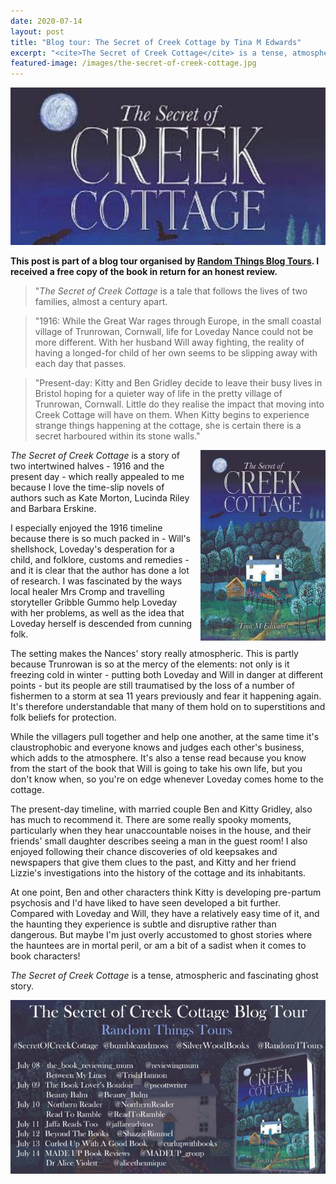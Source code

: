 ```yaml
---
date: 2020-07-14
layout: post
title: "Blog tour: The Secret of Creek Cottage by Tina M Edwards"
excerpt: "<cite>The Secret of Creek Cottage</cite> is a tense, atmospheric and fascinating ghost story."
featured-image: /images/the-secret-of-creek-cottage.jpg
---
```


![The Secret of Creek Cottage](/images/the-secret-of-creek-cottage.jpg)

**This post is part of a blog tour organised by [Random Things Blog Tours](http://randomthingsthroughmyletterbox.blogspot.com/p/services-to-publishers-authors-blog.html). I received a free copy of the book in return for an honest review.**

> "<cite>The Secret of Creek Cottage</cite> is a tale that follows the lives of two families, almost a century apart.

> "1916: While the Great War rages through Europe, in the small coastal village of Trunrowan, Cornwall, life for Loveday Nance could not be more different. With her husband Will away fighting, the reality of having a longed-for child of her own
seems to be slipping away with each day that passes.

> "Present-day: Kitty and Ben Gridley decide to leave their busy lives in Bristol hoping for a quieter way of life in the pretty village of Trunrowan, Cornwall. Little do they realise the impact that moving into Creek Cottage will have on them. When Kitty begins to experience strange things happening at the cottage, she is certain there is a secret harboured within its stone walls."

<img src="/images/the-secret-of-creek-cottage-200.jpg" alt="The Secret of Creek Cottage" style="float: right; margin-bottom: 10px; margin-left: 10px;">

<cite>The Secret of Creek Cottage</cite> is a story of two intertwined halves - 1916 and the present day - which really appealed to me because I love the time-slip novels of authors such as Kate Morton, Lucinda Riley and Barbara Erskine.

I especially enjoyed the 1916 timeline because there is so much packed in - Will's shellshock, Loveday's desperation for a child, and folklore, customs and remedies - and it is clear that the author has done a lot of research. I was fascinated by the ways local healer Mrs Cromp and travelling storyteller Gribble Gummo help Loveday with her problems, as well as the idea that Loveday herself is descended from cunning folk.

The setting makes the Nances' story really atmospheric. This is partly because Trunrowan is so at the mercy of the elements: not only is it freezing cold in winter - putting both Loveday and Will in danger at different points - but its people are still traumatised by the loss of a number of fishermen to a storm at sea 11 years previously and fear it happening again. It's therefore understandable that many of them hold on to superstitions and folk beliefs for protection.

While the villagers pull together and help one another, at the same time it's claustrophobic and everyone knows and judges each other's business, which adds to the atmosphere. It's also a tense read because you know from the start of the book that Will is going to take his own life, but you don't know when, so you're on edge whenever Loveday comes home to the cottage.

The present-day timeline, with married couple Ben and Kitty Gridley, also has much to recommend it. There are some really spooky moments, particularly when they hear unaccountable noises in the house, and their friends' small daughter describes seeing a man in the guest room! I also enjoyed following their chance discoveries of old keepsakes and newspapers that give them clues to the past, and Kitty and her friend Lizzie's investigations into the history of the cottage and its inhabitants.

At one point, Ben and other characters think Kitty is developing pre-partum psychosis and I'd have liked to have seen developed a bit further. Compared with Loveday and Will, they have a relatively easy time of it, and the haunting they experience is subtle and disruptive rather than dangerous. But maybe I'm just overly accustomed to ghost stories where the hauntees are in mortal peril, or am a bit of a sadist when it comes to book characters!

<cite>The Secret of Creek Cottage</cite> is a tense, atmospheric and fascinating ghost story.

![The Secret of Creek Cottage blog tour banner](/images/the-secret-of-creek-cottage-banner.jpg)
